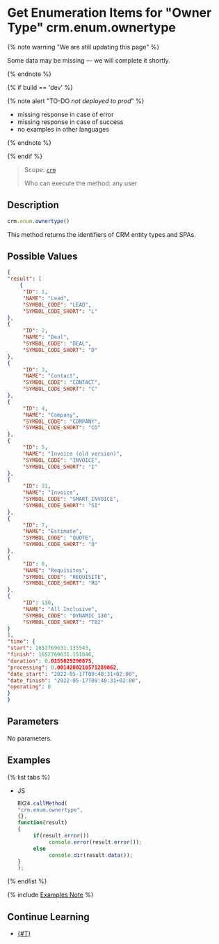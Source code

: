 # Get Enumeration Items for "Owner Type" crm.enum.ownertype

{% note warning "We are still updating this page" %}

Some data may be missing — we will complete it shortly.

{% endnote %}

{% if build == 'dev' %}

{% note alert "TO-DO _not deployed to prod_" %}

- missing response in case of error
- missing response in case of success
- no examples in other languages
  
{% endnote %}

{% endif %}

> Scope: [`crm`](../../../scopes/permissions.md)
>
> Who can execute the method: any user

## Description

```js
crm.enum.ownertype()
```

This method returns the identifiers of CRM entity types and SPAs.

## Possible Values

```json
{
"result": [
    {
     "ID": 1,
     "NAME": "Lead",
     "SYMBOL_CODE": "LEAD",
     "SYMBOL_CODE_SHORT": "L"
},
{
     "ID": 2,
     "NAME": "Deal",
     "SYMBOL_CODE": "DEAL",
     "SYMBOL_CODE_SHORT": "D"
},
{
     "ID": 3,
     "NAME": "Contact",
     "SYMBOL_CODE": "CONTACT",
     "SYMBOL_CODE_SHORT": "C"
},
{
     "ID": 4,
     "NAME": "Company",
     "SYMBOL_CODE": "COMPANY",
     "SYMBOL_CODE_SHORT": "CO"
},
{
     "ID": 5,
     "NAME": "Invoice (old version)",
     "SYMBOL_CODE": "INVOICE",
     "SYMBOL_CODE_SHORT": "I"
},
{
     "ID": 31,
     "NAME": "Invoice",
     "SYMBOL_CODE": "SMART_INVOICE",
     "SYMBOL_CODE_SHORT": "SI"
},
{
     "ID": 7,
     "NAME": "Estimate",
     "SYMBOL_CODE": "QUOTE",
     "SYMBOL_CODE_SHORT": "Q"
},
{
     "ID": 8,
     "NAME": "Requisites",
     "SYMBOL_CODE": "REQUISITE",
     "SYMBOL_CODE_SHORT": "RQ"
},
{
     "ID": 130,
     "NAME": "All Inclusive",
     "SYMBOL_CODE": "DYNAMIC_130",
     "SYMBOL_CODE_SHORT": "T82"
}
],
"time": {
"start": 1652769631.135543,
"finish": 1652769631.151046,
"duration": 0.0155029296875,
"processing": 0.0014200210571289062,
"date_start": "2022-05-17T09:40:31+02:00",
"date_finish": "2022-05-17T09:40:31+02:00",
"operating": 0
}
}
```

## Parameters

No parameters.

## Examples

{% list tabs %}

- JS
  
     ```javascript
     BX24.callMethod(
     "crm.enum.ownertype",
     {},
     function(result)
     {
          if(result.error())
               console.error(result.error());
          else
               console.dir(result.data());
     }
     );     
     ```

{% endlist %}

{% include [Examples Note](../../../../_includes/examples.md) %}

## Continue Learning

- [{#T}](../../../../tutorials/tasks/how-to-connect-task-to-spa.md)
